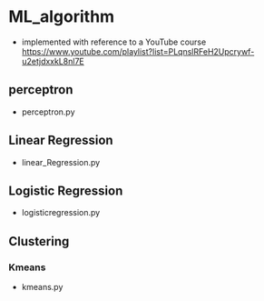 # ML_algorithm
+ implemented with reference to a YouTube course
https://www.youtube.com/playlist?list=PLqnslRFeH2Upcrywf-u2etjdxxkL8nl7E

## perceptron
+ perceptron.py

## Linear Regression
+ linear_Regression.py

## Logistic Regression
+ logisticregression.py

## Clustering
### Kmeans
+ kmeans.py